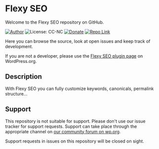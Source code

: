 # Flexy SEO
Welcome to the Flexy SEO repository on GitHub.

[![Author](https://img.shields.io/badge/author-sh1zen-brightgreen.svg)](https://sh1zen.github.io/)
![License: CC-NC](https://img.shields.io/badge/License-CCNC-orange.svg)
[![Donate](https://img.shields.io/badge/Donate-PayPal-blue.svg)](https://www.paypal.com/donate/?business=dev.sh1zen%40outlook.it&item_name=Thank+you+in+advanced+for+the+kind+donations.+You+will+sustain+me+developing+FlexySEO.&currency_code=EUR)
[![Repo Link](https://img.shields.io/badge/Repo-Link-black.svg)](https://github.com/sh1zen/flexy-seo)


Here you can browse the source, look at open issues and keep track of development.

If you are not a developer, please use the [Flexy SEO plugin page](https://wordpress.org/plugins/flexy-seo/) on WordPress.org.

## Description

With Flexy SEO you can fully customize keywords, canonicals, permalink structure...

## Support
This repository is not suitable for support. Please don't use our issue tracker for support requests. Support can take 
place through the appropriate channel on [our community forum on wp.org](https://wordpress.org/support/plugin/flexy-seo/).

Support requests in issues on this repository will be closed on sight.

